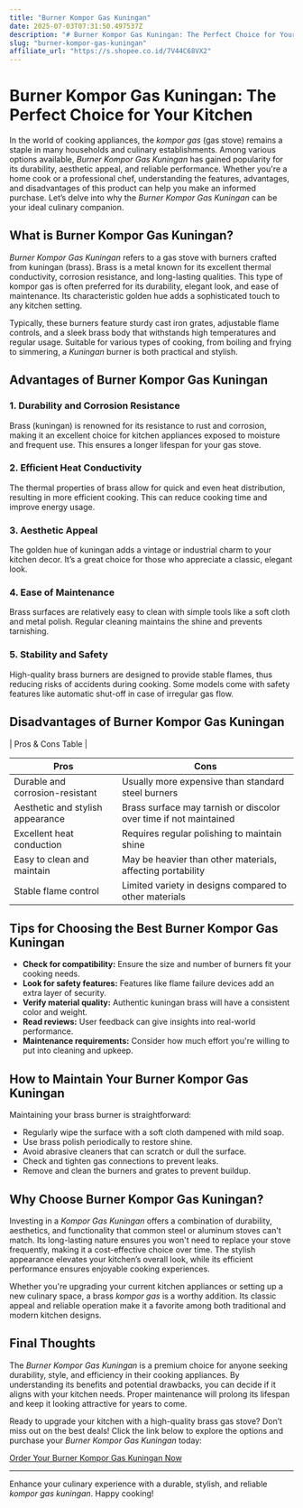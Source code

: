 ```yaml
---
title: "Burner Kompor Gas Kuningan"
date: 2025-07-03T07:31:50.497537Z
description: "# Burner Kompor Gas Kuningan: The Perfect Choice for Your Kitchen..."
slug: "burner-kompor-gas-kuningan"
affiliate_url: "https://s.shopee.co.id/7V44C68VX2"
---
```

# Burner Kompor Gas Kuningan: The Perfect Choice for Your Kitchen

In the world of cooking appliances, the *kompor gas* (gas stove) remains a staple in many households and culinary establishments. Among various options available, *Burner Kompor Gas Kuningan* has gained popularity for its durability, aesthetic appeal, and reliable performance. Whether you're a home cook or a professional chef, understanding the features, advantages, and disadvantages of this product can help you make an informed purchase. Let’s delve into why the *Burner Kompor Gas Kuningan* can be your ideal culinary companion.

## What is Burner Kompor Gas Kuningan?

*Burner Kompor Gas Kuningan* refers to a gas stove with burners crafted from kuningan (brass). Brass is a metal known for its excellent thermal conductivity, corrosion resistance, and long-lasting qualities. This type of kompor gas is often preferred for its durability, elegant look, and ease of maintenance. Its characteristic golden hue adds a sophisticated touch to any kitchen setting.

Typically, these burners feature sturdy cast iron grates, adjustable flame controls, and a sleek brass body that withstands high temperatures and regular usage. Suitable for various types of cooking, from boiling and frying to simmering, a *Kuningan* burner is both practical and stylish.

## Advantages of Burner Kompor Gas Kuningan

### 1. Durability and Corrosion Resistance  
Brass (kuningan) is renowned for its resistance to rust and corrosion, making it an excellent choice for kitchen appliances exposed to moisture and frequent use. This ensures a longer lifespan for your gas stove.

### 2. Efficient Heat Conductivity  
The thermal properties of brass allow for quick and even heat distribution, resulting in more efficient cooking. This can reduce cooking time and improve energy usage.

### 3. Aesthetic Appeal  
The golden hue of kuningan adds a vintage or industrial charm to your kitchen decor. It’s a great choice for those who appreciate a classic, elegant look.

### 4. Ease of Maintenance  
 Brass surfaces are relatively easy to clean with simple tools like a soft cloth and metal polish. Regular cleaning maintains the shine and prevents tarnishing.

### 5. Stability and Safety  
High-quality brass burners are designed to provide stable flames, thus reducing risks of accidents during cooking. Some models come with safety features like automatic shut-off in case of irregular gas flow.

## Disadvantages of Burner Kompor Gas Kuningan

| Pros & Cons Table |

| **Pros** | **Cons** |
|------------|------------|
| Durable and corrosion-resistant | Usually more expensive than standard steel burners |
| Aesthetic and stylish appearance | Brass surface may tarnish or discolor over time if not maintained |
| Excellent heat conduction | Requires regular polishing to maintain shine |
| Easy to clean and maintain | May be heavier than other materials, affecting portability |
| Stable flame control | Limited variety in designs compared to other materials |

## Tips for Choosing the Best Burner Kompor Gas Kuningan

- **Check for compatibility:** Ensure the size and number of burners fit your cooking needs.
- **Look for safety features:** Features like flame failure devices add an extra layer of security.
- **Verify material quality:** Authentic kuningan brass will have a consistent color and weight.
- **Read reviews:** User feedback can give insights into real-world performance.
- **Maintenance requirements:** Consider how much effort you're willing to put into cleaning and upkeep.
  
## How to Maintain Your Burner Kompor Gas Kuningan

Maintaining your brass burner is straightforward:

- Regularly wipe the surface with a soft cloth dampened with mild soap.
- Use brass polish periodically to restore shine.
- Avoid abrasive cleaners that can scratch or dull the surface.
- Check and tighten gas connections to prevent leaks.
- Remove and clean the burners and grates to prevent buildup.

## Why Choose Burner Kompor Gas Kuningan?

Investing in a *Kompor Gas Kuningan* offers a combination of durability, aesthetics, and functionality that common steel or aluminum stoves can't match. Its long-lasting nature ensures you won't need to replace your stove frequently, making it a cost-effective choice over time. The stylish appearance elevates your kitchen’s overall look, while its efficient performance ensures enjoyable cooking experiences.

Whether you're upgrading your current kitchen appliances or setting up a new culinary space, a brass *kompor gas* is a worthy addition. Its classic appeal and reliable operation make it a favorite among both traditional and modern kitchen designs.

## Final Thoughts

The *Burner Kompor Gas Kuningan* is a premium choice for anyone seeking durability, style, and efficiency in their cooking appliances. By understanding its benefits and potential drawbacks, you can decide if it aligns with your kitchen needs. Proper maintenance will prolong its lifespan and keep it looking attractive for years to come.

Ready to upgrade your kitchen with a high-quality brass gas stove? Don’t miss out on the best deals! Click the link below to explore the options and purchase your *Burner Kompor Gas Kuningan* today:

[Order Your Burner Kompor Gas Kuningan Now](https://s.shopee.co.id/7V44C68VX2)

---

Enhance your culinary experience with a durable, stylish, and reliable *kompor gas kuningan*. Happy cooking!